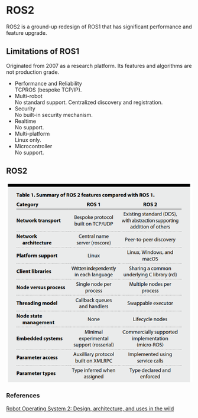 # ROS2

ROS2 is a ground-up redesign of ROS1 that has significant performance and feature upgrade.

## Limitations of ROS1
Originated from 2007 as a research platform. Its features and algorithms are not production grade.
* Performance and Reliability\
TCPROS (bespoke TCP/IP).
* Multi-robot\
No standard support. Centralized discovery and registration.
* Security\
No built-in security mechanism.
* Realtime\
No support.
* Multi-platform\
Linux only.
* Microcontroller\
No support.

## ROS2
![Image](../data/ROS2/ROS1vsROS2.png)


### References
[Robot Operating System 2: Design, architecture, and uses in the wild](https://www.science.org/doi/epdf/10.1126/scirobotics.abm6074)
